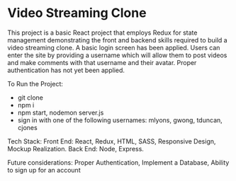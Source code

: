 # Video Streaming Clone

This project is a basic React project that employs Redux for state management demonstrating the front and backend skills required to build a video streaming clone.  A basic login screen has been applied.  Users can enter the site by providing a username which will allow them to post videos and make comments with that username and their avatar.  Proper authentication has not yet been applied.

To Run the Project:
- git clone
- npm i
- npm start, nodemon server.js
- sign in with one of the following usernames: mlyons, gwong, tduncan, cjones

Tech Stack:
Front End: React, Redux, HTML, SASS, Responsive Design, Mockup Realization.
Back End: Node, Express.


Future considerations: Proper Authentication, Implement a Database, Ability to sign up for an account
